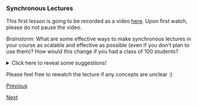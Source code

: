 ### Synchronous Lectures

This first lesson is going to be recorded as a video [here](TODO). Upon first watch, please do not pause the video.


*Brainstorm:* What are some effective ways to make synchronous lectures in your course as scalable and effective as possible (even if you don't plan to use them)? How would this change if you had a class of 100 students?

<details><summary>Click here to reveal some suggestions!</summary>
<p>
Breakout rooms (or group work) allow for synchronous lectures to involve social learning, even at a large scale. Additionally, the ability of synchronicity to allow students to see their questions answered with diagrams, demonstrations, or specific responses at the time of asking can be a great benfit.
</p>
</details>

Please feel free to rewatch the lecture if any concepts are unclear :)

[Previous](overview.md)

[Next](flipped_classroom.md)